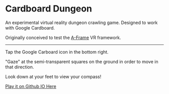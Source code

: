 # Cardboard Dungeon

An experimental virtual reality dungeon crawling game. Designed to work with Google Cardboard.

Originally conceived to test the [A-Frame](https://aframe.io/) VR framework.

---

Tap the Google Carboard icon in the bottom right.

"Gaze" at the semi-transparent squares on the ground in order to move in that direction.

Look down at your feet to view your compass!

[Play it on Github IO Here](http://chrismwaite.github.io/cardboard-dungeon/)